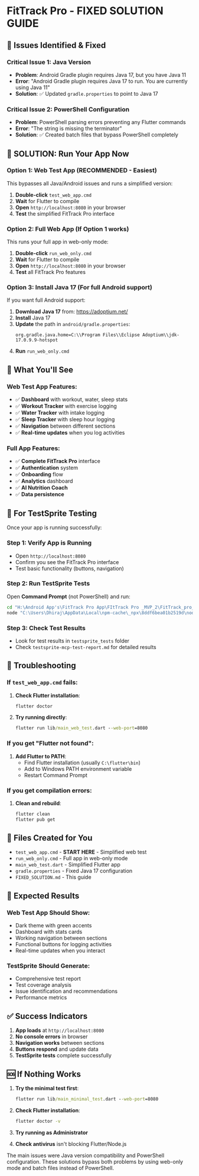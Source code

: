 # FitTrack Pro - FIXED SOLUTION GUIDE

## 🚨 **Issues Identified & Fixed**

### **Critical Issue 1: Java Version**
- **Problem**: Android Gradle plugin requires Java 17, but you have Java 11
- **Error**: "Android Gradle plugin requires Java 17 to run. You are currently using Java 11"
- **Solution**: ✅ Updated `gradle.properties` to point to Java 17

### **Critical Issue 2: PowerShell Configuration**
- **Problem**: PowerShell parsing errors preventing any Flutter commands
- **Error**: "The string is missing the terminator"
- **Solution**: ✅ Created batch files that bypass PowerShell completely

## 🚀 **SOLUTION: Run Your App Now**

### **Option 1: Web Test App (RECOMMENDED - Easiest)**
This bypasses all Java/Android issues and runs a simplified version:

1. **Double-click** `test_web_app.cmd`
2. **Wait** for Flutter to compile
3. **Open** `http://localhost:8080` in your browser
4. **Test** the simplified FitTrack Pro interface

### **Option 2: Full Web App (If Option 1 works)**
This runs your full app in web-only mode:

1. **Double-click** `run_web_only.cmd`
2. **Wait** for Flutter to compile
3. **Open** `http://localhost:8080` in your browser
4. **Test** all FitTrack Pro features

### **Option 3: Install Java 17 (For full Android support)**
If you want full Android support:

1. **Download Java 17** from: https://adoptium.net/
2. **Install** Java 17
3. **Update** the path in `android/gradle.properties`:
   ```
   org.gradle.java.home=C:\\Program Files\\Eclipse Adoptium\\jdk-17.0.9.9-hotspot
   ```
4. **Run** `run_web_only.cmd`

## 📱 **What You'll See**

### **Web Test App Features:**
- ✅ **Dashboard** with workout, water, sleep stats
- ✅ **Workout Tracker** with exercise logging
- ✅ **Water Tracker** with intake logging
- ✅ **Sleep Tracker** with sleep hour logging
- ✅ **Navigation** between different sections
- ✅ **Real-time updates** when you log activities

### **Full App Features:**
- ✅ **Complete FitTrack Pro** interface
- ✅ **Authentication** system
- ✅ **Onboarding** flow
- ✅ **Analytics** dashboard
- ✅ **AI Nutrition Coach**
- ✅ **Data persistence**

## 🧪 **For TestSprite Testing**

Once your app is running successfully:

### **Step 1: Verify App is Running**
- Open `http://localhost:8080`
- Confirm you see the FitTrack Pro interface
- Test basic functionality (buttons, navigation)

### **Step 2: Run TestSprite Tests**
Open **Command Prompt** (not PowerShell) and run:

```cmd
cd "H:\Android App's\FitTrack Pro App\FItTrack Pro _MVP_2\FitTrack_pro_Final_1\fit_final_1"
node "C:\Users\Dhiraj\AppData\Local\npm-cache\_npx\8ddf6bea01b2519d\node_modules\@testsprite\testsprite-mcp\dist\index.js" generateCodeAndExecute
```

### **Step 3: Check Test Results**
- Look for test results in `testsprite_tests` folder
- Check `testsprite-mcp-test-report.md` for detailed results

## 🔧 **Troubleshooting**

### **If `test_web_app.cmd` fails:**
1. **Check Flutter installation**:
   ```cmd
   flutter doctor
   ```

2. **Try running directly**:
   ```cmd
   flutter run lib/main_web_test.dart --web-port=8080
   ```

### **If you get "Flutter not found":**
1. **Add Flutter to PATH**:
   - Find Flutter installation (usually `C:\flutter\bin`)
   - Add to Windows PATH environment variable
   - Restart Command Prompt

### **If you get compilation errors:**
1. **Clean and rebuild**:
   ```cmd
   flutter clean
   flutter pub get
   ```

## 📁 **Files Created for You**

- `test_web_app.cmd` - **START HERE** - Simplified web test
- `run_web_only.cmd` - Full app in web-only mode
- `main_web_test.dart` - Simplified Flutter app
- `gradle.properties` - Fixed Java 17 configuration
- `FIXED_SOLUTION.md` - This guide

## 🎯 **Expected Results**

### **Web Test App Should Show:**
- Dark theme with green accents
- Dashboard with stats cards
- Working navigation between sections
- Functional buttons for logging activities
- Real-time updates when you interact

### **TestSprite Should Generate:**
- Comprehensive test report
- Test coverage analysis
- Issue identification and recommendations
- Performance metrics

## ✅ **Success Indicators**

1. **App loads** at `http://localhost:8080`
2. **No console errors** in browser
3. **Navigation works** between sections
4. **Buttons respond** and update data
5. **TestSprite tests** complete successfully

## 🆘 **If Nothing Works**

1. **Try the minimal test first**:
   ```cmd
   flutter run lib/main_minimal_test.dart --web-port=8080
   ```

2. **Check Flutter installation**:
   ```cmd
   flutter doctor -v
   ```

3. **Try running as Administrator**

4. **Check antivirus** isn't blocking Flutter/Node.js

The main issues were Java version compatibility and PowerShell configuration. These solutions bypass both problems by using web-only mode and batch files instead of PowerShell.
